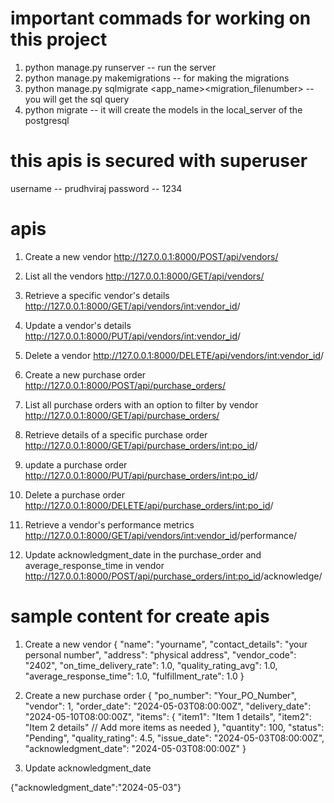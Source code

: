 # important commads for working on this project
1) python manage.py runserver  -- run the server
2) python manage.py makemigrations -- for making the migrations
3) python manage.py sqlmigrate <app_name><migration_filenumber> -- you will get the sql query
4) python migrate -- it will create the models in the local_server of the postgresql

# this apis is secured with superuser
username -- prudhviraj 
password -- 1234

# apis

1) Create a new vendor
http://127.0.0.1:8000/POST/api/vendors/       


2) List all the vendors 
http://127.0.0.1:8000/GET/api/vendors/    


3) Retrieve a specific vendor's details 
http://127.0.0.1:8000/GET/api/vendors/<int:vendor_id>/      


4) Update a vendor's details
http://127.0.0.1:8000/PUT/api/vendors/<int:vendor_id>/     


5) Delete a vendor
http://127.0.0.1:8000/DELETE/api/vendors/<int:vendor_id>/  


6) Create a new purchase order
http://127.0.0.1:8000/POST/api/purchase_orders/ 


7) List all purchase orders with an option to filter by vendor 
http://127.0.0.1:8000/GET/api/purchase_orders/ 


8) Retrieve details of a specific purchase order
http://127.0.0.1:8000/GET/api/purchase_orders/<int:po_id>/


9) update a purchase order
http://127.0.0.1:8000/PUT/api/purchase_orders/<int:po_id>/ 


10) Delete a purchase order
http://127.0.0.1:8000/DELETE/api/purchase_orders/<int:po_id>/


11) Retrieve a vendor's performance metrics 
http://127.0.0.1:8000/GET/api/vendors/<int:vendor_id>/performance/


12) Update acknowledgment_date in the purchase_order and average_response_time in vendor
http://127.0.0.1:8000/POST/api/purchase_orders/<int:po_id>/acknowledge/



# sample content for create apis
1) Create a new vendor
{
    "name": "yourname",
    "contact_details": "your personal number",
    "address": "physical address",
    "vendor_code": "2402",
    "on_time_delivery_rate": 1.0,
    "quality_rating_avg": 1.0,
    "average_response_time": 1.0,
    "fulfillment_rate": 1.0
}


2) Create a new purchase order
{
    "po_number": "Your_PO_Number",
    "vendor": 1, 
    "order_date": "2024-05-03T08:00:00Z", 
    "delivery_date": "2024-05-10T08:00:00Z",
    "items": {
        "item1": "Item 1 details",
        "item2": "Item 2 details"
        // Add more items as needed
    },
    "quantity": 100,
    "status": "Pending",
    "quality_rating": 4.5, 
    "issue_date": "2024-05-03T08:00:00Z",  
    "acknowledgment_date": "2024-05-03T08:00:00Z" 
}

3) Update acknowledgment_date

{"acknowledgment_date":"2024-05-03"}
